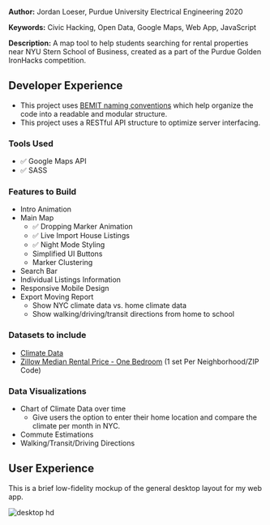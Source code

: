 **Author:** Jordan Loeser, Purdue University Electrical Engineering 2020

**Keywords:** Civic Hacking, Open Data, Google Maps, Web App, JavaScript

**Description:** A map tool to help students searching for rental properties near NYU Stern School of Business, created as a part of the Purdue Golden IronHacks competition.

## Developer Experience
* This project uses [BEMIT naming conventions](https://csswizardry.com/2015/08/bemit-taking-the-bem-naming-convention-a-step-further/) which help organize the code into a readable and modular structure.
* This project uses a RESTful API structure to optimize server interfacing.

### Tools Used
* :white_check_mark: Google Maps API
* :white_check_mark: SASS

### Features to Build
* Intro Animation
* Main Map
  * :white_check_mark: Dropping Marker Animation
  * :white_check_mark: Live Import House Listings
  * :white_check_mark: Night Mode Styling
  * Simplified UI Buttons
  * Marker Clustering
* Search Bar
* Individual Listings Information
* Responsive Mobile Design
* Export Moving Report
  * Show NYC climate data vs. home climate data
  * Show walking/driving/transit directions from home to school

### Datasets to include
* [Climate Data](https://www.ncdc.noaa.gov/cdo-web/webservices/v2)
* [Zillow Median Rental Price - One Bedroom](https://www.quandl.com/data/ZILLOW-Zillow-Real-Estate-Research?keyword=ny) (1 set Per Neighborhood/ZIP Code)

### Data Visualizations
* Chart of Climate Data over time
  * Give users the option to enter their home location and compare the climate per month in NYC.
* Commute Estimations
* Walking/Transit/Driving Directions

## User Experience
This is a brief low-fidelity mockup of the general desktop layout for my web app.

![desktop hd](https://user-images.githubusercontent.com/7752303/32258883-7fc19bc4-be93-11e7-99ba-a6c385e55d05.png)
